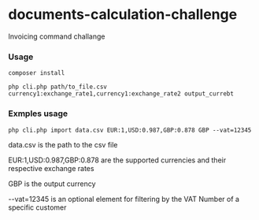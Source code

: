 # documents-calculation-challenge
Invoicing command challange

### Usage
```
composer install

php cli.php path/to_file.csv currency1:exchange_rate1,currency1:exchange_rate2 output_currebt
```

### Exmples usage
```
php cli.php import data.csv EUR:1,USD:0.987,GBP:0.878 GBP --vat=12345
```

data.csv is the path to the csv file

EUR:1,USD:0.987,GBP:0.878 are the supported currencies and their respective exchange rates

GBP is the output currency

--vat=12345 is an optional element for filtering by the VAT Number of a specific customer